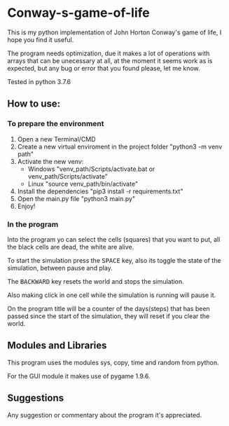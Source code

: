 # Conway-s-game-of-life
This is my python implementation of John Horton Conway's game of life, I hope you find it useful.

The program needs optimization, due it makes a lot of operations with arrays that can be unecessary at all, at the moment it seems work as is expected, but any bug or error that you found please, let me know. 

Tested in python 3.7.6

## How to use:

### To prepare the environment

1. Open a new Terminal/CMD
2. Create a new virtual enviroment in the project folder "python3 -m venv path"
3. Activate the new venv:
   - Windows "venv_path/Scripts/activate.bat or venv_path/Scripts/activate"
   - Linux "source venv_path/bin/activate"
4. Install the dependencies "pip3 install -r requirements.txt"
5. Open the main.py file "python3 main.py"
6. Enjoy!

### In the program

Into the program yo can select the cells (squares) that you want to put, all the black cells are dead, the white are alive.

To start the simulation press the <kbd>SPACE</kbd> key, also its toggle the state of the simulation, between pause and play.

The <kbd>BACKWARD</kbd> key resets the world and stops the simulation.

Also making click in one cell while the simulation is running will pause it.

On the program title will be a counter of the days(steps) that has been passed since the start of the simulation, they will reset if you clear the world.

## Modules and Libraries

This program uses the modules sys, copy, time and random from python.

For the GUI module it makes use of pygame 1.9.6.

## Suggestions
Any suggestion or commentary about the program it's appreciated.